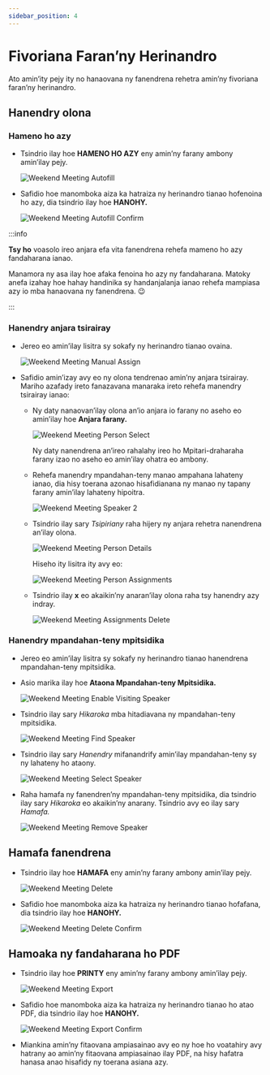 ```yaml
---
sidebar_position: 4
---
```


# Fivoriana Faran’ny Herinandro

Ato amin’ity pejy ity no hanaovana ny fanendrena rehetra amin’ny fivoriana faran’ny herinandro.

## Hanendry olona

### Hameno ho azy

- Tsindrio ilay hoe **HAMENO HO AZY** eny amin’ny farany ambony amin’ilay pejy.

  ![Weekend Meeting Autofill](./cpe_weekend_meeting_autofill.png)

- Safidio hoe manomboka aiza ka hatraiza ny herinandro tianao hofenoina ho azy, dia tsindrio ilay hoe **HANOHY.**

  ![Weekend Meeting Autofill Confirm](./cpe_weekend_meeting_autofill_confirm.png)

:::info

**Tsy ho** voasolo ireo anjara efa vita fanendrena rehefa mameno ho azy fandaharana ianao.

Manamora ny asa ilay hoe afaka fenoina ho azy ny fandaharana. Matoky anefa izahay hoe hahay handinika sy handanjalanja ianao rehefa mampiasa azy io mba hanaovana ny fanendrena. 😉

:::

### Hanendry anjara tsirairay

- Jereo eo amin’ilay lisitra sy sokafy ny herinandro tianao ovaina.

  ![Weekend Meeting Manual Assign](./cpe_weekend_meeting_manual_assign.png)

- Safidio amin’izay avy eo ny olona tendrenao amin’ny anjara tsirairay. Mariho azafady ireto fanazavana manaraka ireto rehefa manendry tsirairay ianao:

  - Ny daty nanaovan’ilay olona an’io anjara io farany no aseho eo amin’ilay hoe **Anjara farany.**

    ![Weekend Meeting Person Select](./cpe_weekend_meeting_person_select.png)

    Ny daty nanendrena an’ireo rahalahy ireo ho Mpitari-draharaha farany izao no aseho eo amin’ilay ohatra eo ambony.

  - Rehefa manendry mpandahan-teny manao ampahana lahateny ianao, dia hisy toerana azonao hisafidianana ny manao ny tapany farany amin’ilay lahateny hipoitra.

    ![Weekend Meeting Speaker 2](./cpe_weekend_meeting_speaker2.png)

  - Tsindrio ilay sary _Tsipiriany_ raha hijery ny anjara rehetra nanendrena an’ilay olona.

    ![Weekend Meeting Person Details](./cpe_meeting_assignments_person_details.png)

    Hiseho ity lisitra ity avy eo:

    ![Weekend Meeting Person Assignments](./cpe_weekend_meeting_person_assignments.png)

  - Tsindrio ilay **x** eo akaikin’ny anaran’ilay olona raha tsy hanendry azy indray.

    ![Weekend Meeting Assignments Delete](./cpe_meeting_assignments_delete.png)

### Hanendry mpandahan-teny mpitsidika

- Jereo eo amin’ilay lisitra sy sokafy ny herinandro tianao hanendrena mpandahan-teny mpitsidika.

- Asio marika ilay hoe **Ataona Mpandahan-teny Mpitsidika.**

  ![Weekend Meeting Enable Visiting Speaker](./cpe_weekend_meeting_enable_visiting_speaker.png)

- Tsindrio ilay sary _Hikaroka_ mba hitadiavana ny mpandahan-teny mpitsidika.

  ![Weekend Meeting Find Speaker](./cpe_weekend_meeting_find_speaker.png)

- Tsindrio ilay sary _Hanendry_ mifanandrify amin’ilay mpandahan-teny sy ny lahateny ho ataony.

  ![Weekend Meeting Select Speaker](./cpe_weekend_meeting_select_speaker.png)

- Raha hamafa ny fanendren’ny mpandahan-teny mpitsidika, dia tsindrio ilay sary _Hikaroka_ eo akaikin’ny anarany. Tsindrio avy eo ilay sary _Hamafa._

  ![Weekend Meeting Remove Speaker](./cpe_weekend_meeting_remove_speaker.png)

## Hamafa fanendrena

- Tsindrio ilay hoe **HAMAFA** eny amin’ny farany ambony amin’ilay pejy.

  ![Weekend Meeting Delete](./cpe_weekend_meeting_delete.png)

- Safidio hoe manomboka aiza ka hatraiza ny herinandro tianao hofafana, dia tsindrio ilay hoe **HANOHY.**

  ![Weekend Meeting Delete Confirm](./cpe_weekend_meeting_delete_confirm.png)

## Hamoaka ny fandaharana ho PDF

- Tsindrio ilay hoe **PRINTY** eny amin’ny farany ambony amin’ilay pejy.

  ![Weekend Meeting Export](./cpe_weekend_meeting_export.png)

- Safidio hoe manomboka aiza ka hatraiza ny herinandro tianao ho atao PDF, dia tsindrio ilay hoe **HANOHY.**

  ![Weekend Meeting Export Confirm](./cpe_weekend_meeting_export_confirm.png)

- Miankina amin’ny fitaovana ampiasainao avy eo ny hoe ho voatahiry avy hatrany ao amin’ny fitaovana ampiasainao ilay PDF, na hisy hafatra hanasa anao hisafidy ny toerana asiana azy.

